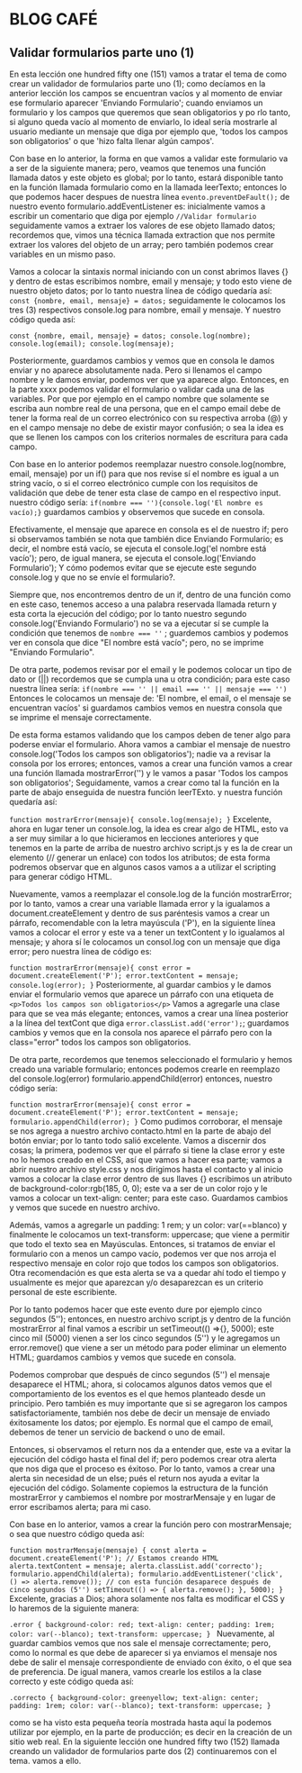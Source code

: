 # BLOG CAFÉ

## Validar formularios parte uno (1)

En esta lección one hundred fifty one (151) vamos a tratar el tema de como crear un validador de formularios parte uno (1); como decíamos en la anterior lección los campos se encuentran vacíos y al momento de enviar ese formulario aparecer 'Enviando Formulario'; cuando enviamos un formulario y los campos que queremos que sean obligatorios y po rlo tanto, si alguno queda vacío al momento de enviarlo, lo ideal sería mostrarle al usuario mediante un mensaje que diga por ejemplo que, 'todos los campos son obligatorios' o que 'hizo falta llenar algún campos'.

Con base en lo anterior, la forma en que vamos a validar este formulario va a ser de la siguiente manera; pero, veamos que tenemos una función llamada datos y este objeto es global; por lo tanto, estará disponible tanto en la función llamada formulario como en la llamada leerTexto; entonces lo que podemos hacer despues de nuestra línea `evento.preventDeFault();` de nuestro evento formulario.addEventListener es: inicialmente vamos a escribir un comentario que diga por ejemplo `//Validar formulario` seguidamente vamos a extraer los valores de ese objeto llamado datos; recordemos que, vimos una técnica llamada extraction que nos permite extraer los valores del objeto de un array; pero también podemos crear variables en un mismo paso.

Vamos a colocar la sintaxis normal iniciando con un const abrimos llaves {} y dentro de estas escribimos nombre, email y mensaje; y todo esto viene de nuestro objeto datos; por lo tanto nuestra línea de código quedaría así: `const {nombre, email, mensaje} = datos;` seguidamente le colocamos los tres (3) respectivos console.log para nombre, email y mensaje. Y nuestro código queda así:

`
const {nombre, email, mensaje} = datos;
console.log(nombre);
console.log(email);
console.log(mensaje);
`

Posteriormente, guardamos cambios y vemos que en consola le damos enviar y no aparece absolutamente nada. Pero si llenamos el campo nombre y le damos enviar, podemos ver que ya aparece algo. Entonces, en la parte xxxx podemos validar el formulario o validar cada una de las variables. Por que por ejemplo en el campo nombre que solamente se escriba aun nombre real de una persona, que en el campo email debe de tener la forma real de un correo electrónico con su respectiva arroba (@) y en el campo mensaje no debe de existir mayor confusión; o sea la idea es que se llenen los campos con los criterios normales de escritura para cada campo.

Con base en lo anterior podemos reemplazar  nuestro console.log(nombre, email, mensaje) por un if() para que nos revise sí el nombre es igual a un string vacío, o si el correo electrónico cumple con los requisitos de validación que debe de tener esta clase de campo en el respectivo input. nuestro código sería: `if(nombre === ''){console.log('El nombre es vacío);}` guardamos cambios y observemos que sucede en consola.

Efectivamente, el mensaje que aparece en consola es el de nuestro if; pero si observamos también se nota que también dice Enviando Formulario; es decir, el nombre está vacío, se ejecuta el console.log('el nombre está vacío'); pero, de igual manera, se ejecuta el console.log('Enviando Formulario'); Y cómo podemos evitar que se ejecute este segundo console.log y que no se envíe el formulario?.

Siempre que, nos encontremos dentro de un if, dentro de una función como en este caso, tenemos acceso a una palabra reservada llamada return y esta corta la ejecución del código; por lo tanto nuestro segundo console.log('Enviando Formulario') no se va a ejecutar sí se cumple la condición que tenemos de `nombre === ''` ; guardemos cambios y podemos ver en consola que dice "El nombre está vacío"; pero, no se imprime "Enviando Formulario".

De otra parte, podemos revisar por el email y le podemos colocar un tipo de dato or (||) recordemos que se cumpla una u otra condición; para este caso nuestra línea sería: `if(nombre === '' || email === '' || mensaje === '')` Entonces le colocamos un mensaje de: 'El nombre, el email, o el mensaje se encuentran vacíos' si guardamos cambios vemos en nuestra consola que se imprime el mensaje correctamente.

De esta forma estamos validando que los campos deben de tener algo para poderse enviar el formulario. Ahora vamos a cambiar el mensaje de nuestro console.log('Todos los campos son obligatorios'); nadie va a revisar la consola por los errores; entonces, vamos a crear una función vamos a crear una función llamada mostrarError('') y le vamos a pasar 'Todos los campos son obligatorios'; Seguidamente, vamos a crear como tal la función en la parte de abajo enseguida de nuestra función leerTExto. y nuestra función quedaría así:

`
function mostrarError(mensaje){
    console.log(mensaje);
}
`
Excelente, ahora en lugar tener un console.log, la idea es crear algo de HTML, esto va a ser muy similar a lo que hicieramos en lecciones anteriores y que tenemos en la parte de arriba de nuestro archivo script.js y es la de crear un elemento (// generar un enlace) con todos los atributos; de esta forma podremos observar que en algunos casos vamos a a utilizar el scripting para generar código HTML.

Nuevamente, vamos a reemplazar el console.log de la función mostrarError; por lo tanto, vamos a crear una variable llamada error y la igualamos a document.createElement y dentro de sus paréntesis vamos a crear un párrafo, recomendable con la letra mayúscula ('P'), en la siguiente línea vamos a colocar el error y este va a tener un textContent y lo  igualamos al mensaje; y ahora sí le colocamos un consol.log con un mensaje que diga error; pero nuestra línea de código es:

`
function mostrarError(mensaje){
    const error = document.createElement('P');
    error.textContent = mensaje;
    console.log(error);
}
`
Posteriormente, al guardar cambios y le damos enviar el formulario vemos que aparece un párrafo con una etiqueta de `<p>Todos los campos son obligatorios</p>` Vamos a agregarle una clase para que se vea más elegante; entonces, vamos a crear una línea posterior a la línea del textCont que diga `error.classList.add('error');`; guardamos cambios y vemos que en la consola nos aparece el párrafo pero con la class="error" todos los campos son obligatorios.

De otra parte, recordemos que tenemos seleccionado el formulario y hemos creado una variable formulario; entonces podemos crearle en reemplazo del console.log(error) formulario.appendChild(error) entonces, nuestro código sería:

`
function mostrarError(mensaje){
    const error = document.createElement('P');
    error.textContent = mensaje;
    formulario.appendChild(error);
}
`
Como pudimos corroborar, el mensaje se nos agrega a nuestro archivo contacto.html en la parte de abajo del botón enviar; por lo tanto todo salió excelente. Vamos a discernir dos cosas; la primera, podemos ver que el párrafo si tiene la clase error y este no lo hemos creado en el CSS, así que vamos a hacer esa parte; vamos a abrir nuestro archivo style.css y nos dirigimos hasta el contacto y al inicio vamos a colocar la clase error dentro de sus llaves {} escribimos un atributo de background-color:rgb(185, 0, 0); este va a ser de un color rojo y le vamos a colocar un text-align: center; para este caso. Guardamos cambios y vemos que sucede en nuestro archivo.

Además, vamos a agregarle un padding: 1 rem; y un color: var(==blanco) y finalmente le colocamos un text-transform: uppercase; que viene a permitir que todo el texto sea en Mayúsculas. Entonces, si tratamos de enviar el formulario con a menos un campo vacío, podemos ver que nos arroja el respectivo mensaje en color rojo que todos los campos son obligatorios. Otra recomendación es que esta alerta se va a quedar ahí todo el tiempo y usualmente es mejor que aparezcan y/o desaparezcan es un criterio personal de este escribiente.

Por lo tanto podemos hacer que este evento dure por ejemplo cinco segundos  (5''); entonces, en nuestro archivo script.js y dentro de la función mostrarError al final vamos a escribir un setTimeout(() =>{}, 5000); este cinco mil (5000) vienen a ser los cinco segundos (5'') y le agregamos un error.remove() que viene a ser un método para poder eliminar un elemento HTML; guardamos cambios y vemos que sucede en consola.

Podemos comprobar que después de cinco segundos (5'') el mensaje desaparece el HTML; ahora, si colocamos algunos datos vemos que el comportamiento de los eventos es el que hemos planteado desde un principio. Pero también es muy importante que si se agregaron los campos satisfactoriamente, también nos debe de decir un mensaje de enviado éxitosamente los datos; por ejemplo. Es normal que el campo de email, debemos de tener un servicio de backend o uno de email.

Entonces, si observamos el return nos da a entender que, este va a evitar la ejecución del código hasta el final del if; pero podemos crear otra alerta que nos diga que el proceso es éxitoso. Por lo tanto, vamos a crear una alerta sin necesidad de un else; pués el return nos ayuda a evitar la ejecución del código. Solamente copiemos la estructura de la función mostrarError y cambiemos el nombre por mostrarMensaje y en lugar de error escribamos alerta; para mi caso.

Con base en lo anterior, vamos a crear la función pero con mostrarMensaje; o sea que nuestro código queda así:

`
function mostrarMensaje(mensaje) {
    const alerta = document.createElement('P');
    // Estamos creando HTML
    alerta.textContent = mensaje;
    alerta.classList.add('correcto');
    formulario.appendChild(alerta);
    formulario.addEventListener('click', () => alerta.remove());
     // con esta función desaparece después de cinco segundos (5'')
    setTimeout(() => {
        alerta.remove();
    }, 5000);
}
`
Excelente, gracias a Dios; ahora solamente nos falta es modificar el CSS y lo haremos de la siguiente manera:

`.error {
    background-color: red;
    text-align: center;
    padding: 1rem;
    color: var(--blanco);
    text-transform: uppercase;
}
`
Nuevamente, al guardar cambios vemos que nos sale el mensaje correctamente; pero, como lo normal es que debe de aparecer si ya enviamos el mensaje nos debe de salir el mensaje correspondiente de enviado con éxito, o el que sea de preferencia. De igual manera, vamos crearle los estilos a la clase correcto y este código queda así:

`
.correcto {
    background-color: greenyellow;
    text-align: center;
    padding: 1rem;
    color: var(--blanco);
    text-transform: uppercase;
}
`

como se ha visto esta pequeña teoría mostrada hasta aquí la podemos utilizar por ejemplo, en la parte de producción; es decir en la creación de un sitio web real. En la siguiente lección one hundred fifty two (152) llamada creando un validador de formularios parte dos (2) continuaremos con el tema. vamos a ello.
